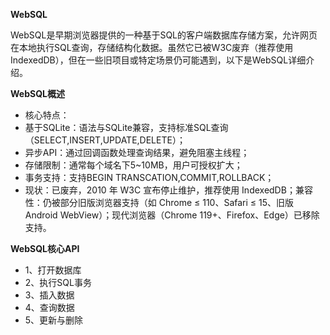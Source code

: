 **WebSQL**

WebSQL是早期浏览器提供的一种基于SQL的客户端数据库存储方案，允许网页在本地执行SQL查询，存储结构化数据。虽然它已被W3C废弃（推荐使用IndexedDB），但在一些旧项目或特定场景仍可能遇到，以下是WebSQL详细介绍。

**WebSQL概述**
- 核心特点：
- 基于SQLite：语法与SQLite兼容，支持标准SQL查询（SELECT,INSERT,UPDATE,DELETE）；
- 异步API：通过回调函数处理查询结果，避免阻塞主线程；
- 存储限制：通常每个域名下5~10MB，用户可授权扩大；
- 事务支持：支持BEGIN TRANSCATION,COMMIT,ROLLBACK；
- 现状：已废弃，2010 年 W3C 宣布停止维护，推荐使用 IndexedDB；兼容性：仍被部分旧版浏览器支持（如 Chrome ≤ 110、Safari ≤ 15、旧版 Android WebView）；现代浏览器（Chrome 119+、Firefox、Edge）已移除支持。

**WebSQL核心API**
- 1、打开数据库
- 2、执行SQL事务
- 3、插入数据
- 4、查询数据
- 5、更新与删除

